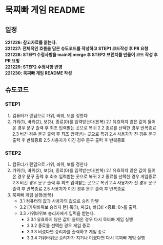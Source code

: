 # 묵찌빠 게임 README

## 일정
**221226: 참고자료를 읽는다.**<br>
**221227: 전체적인 흐름을 담은 슈도코드를 작성하고 STEP1 코드작성 후 PR 요청**<br>
**221228: STEP1 수정사항을 main에 merge 후 STEP2 브랜치를 만들어 코드 작성 후 PR 요청**<br>
**221229: STEP2 수정사항 반영**<br>
**221230: 묵찌빠 게임 README 작성**


## 슈도코드

### STEP1
1. 컴퓨터가 랜덤으로 가위, 바위, 보를 정한다
2. 가위(1), 바위(2), 보(3), 종료(0)를 입력받는다(반복)
    2.1 유효하지 않은 값이 들어온 경우 문구 출력 후 최초 입력받는 곳으로 복귀
    2.2 종료를 선택한 경우 반복종료
    2.3 비긴 경우 문구 출력 후 최초 입력받는 곳으로 복귀
    2.4 사용자가 진 경우 문구 출력 후 반복종료
    2.5 사용자가 이긴 경우 문구 출력 후 반복종료

### STEP2
1. 컴퓨터가 랜덤으로 가위, 바위, 보를 정한다
2. 가위(1), 바위(2), 보(3), 종료(0)를 입력받는다(반복)
    2.1 유효하지 않은 값이 들어온 경우 문구 출력 후 최초 입력받는 곳으로 복귀
    2.2 종료를 선택한 경우 게임종료
    2.3 비긴 경우 문구 출력 후 최초 입력받는 곳으로 복귀
    2.4 사용자가 진 경우 문구 출력 후 반복종료
    2.5 사용자가 이긴 경우 문구 출력 후 반복종료
3. 묵찌빠 게임 실행(반복)
    - 3.1 컴퓨터의 값과 사용자의 값으로 승리 판별
    - 3.2 [가위바위보 승리자 턴] 묵(1), 찌(2), 빠(3)! <종료: 0>를 출력.
    - 3.3 가위바위보 승리자에게 입력을 받는다.
        - 3.3.1 유효하지 않은 값이 들어온 경우 다시 묵찌빠 게임 실행
        - 3.3.2 종료를 선택한 경우 게임 종료
        - 3.3.3 비겼다면 승리자를 출력하고 게임 종료
        - 3.3.4 가위바위보 승리자가 지거나 이겼다면 다시 묵찌빠 게임 실행
